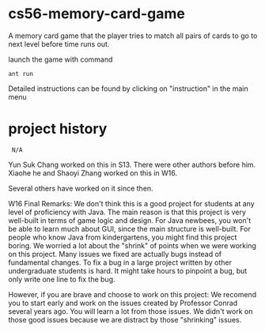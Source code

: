 cs56-memory-card-game
=====================

A memory card game that the player tries to match all pairs of cards to go to next level before time runs out.

launch the game with command
```
ant run
```
Detailed instructions can be found by clicking on "instruction" in the main menu

project history
===============
```
 N/A
```

Yun Suk Chang worked on this in S13.  There were other authors before him.
Xiaohe he and Shaoyi Zhang worked on this in W16.

Several others have worked on it since then.

W16 Final Remarks:
We don't think this is a good project for students at any level of proficiency with Java.
The main reason is that this project is very well-built in terms of game logic and design.
For Java newbees, you won't be able to learn much about GUI, since the main structure is well-built.
For people who know Java from kindergartens, you might find this project boring.
We worried a lot about the "shrink" of points when we were working on this project.
Many issues we fixed are actually bugs instead of fundamental changes.
To fix a bug in a large project written by other undergraduate students is hard.
It might take hours to pinpoint a bug, but only write one line to fix the bug.

However, if you are brave and choose to work on this project:
We recomend you to start early and work on the issues created by Professor Conrad several years ago.
You will learn a lot from those issues. We didn't work on those good issues because we are distract by those "shrinking" issues.


